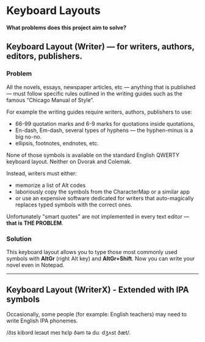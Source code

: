 # Keyboard Layouts

**What problems does this project aim to solve?**

## Keyboard Layout (Writer) — for writers, authors, editors, publishers.

### Problem

All the novels, essays, newspaper articles, etc — anything that is published — must follow specific rules outlined in the writing guides such as the famous “Chicago Manual of Style”.

For example the writing guides require writers, authors, publishers to use:
 * 66-99 quotation marks and 6-9 marks for quotations inside quotations,
 * En-dash, Em-dash, several types of hyphens — the hyphen-minus is a big no-no.
 * ellipsis, footnotes, endnotes, etc.

None of those symbols is available on the standard English QWERTY keyboard layout. Neither on Dvorak and Colemak.

Instead, writers must either:
 * memorize a list of Alt codes
 * laboriously copy the symbols from the CharacterMap or a similar app
 * or use an expensive software dedicated for writers that auto-magically replaces typed symbols with the correct ones.

Unfortunately "smart quotes" are not implemented in every text editor — **that is THE PROBLEM**.

### Solution
This keyboard layout allows you to type those most commonly used symbols with **AltGr** (right Alt key) and **AltGr+Shift**.
Now you can write your novel even in Notepad.

-----

## Keyboard Layout (WriterX) - Extended with IPA symbols

Occasionally, some people (for example: English teachers) may need to write English IPA phonemes. 

/ðɪs kibɔrd leɪaʊt meɪ hɛlp ðəm tə duː dʒʌst ðæt/.
